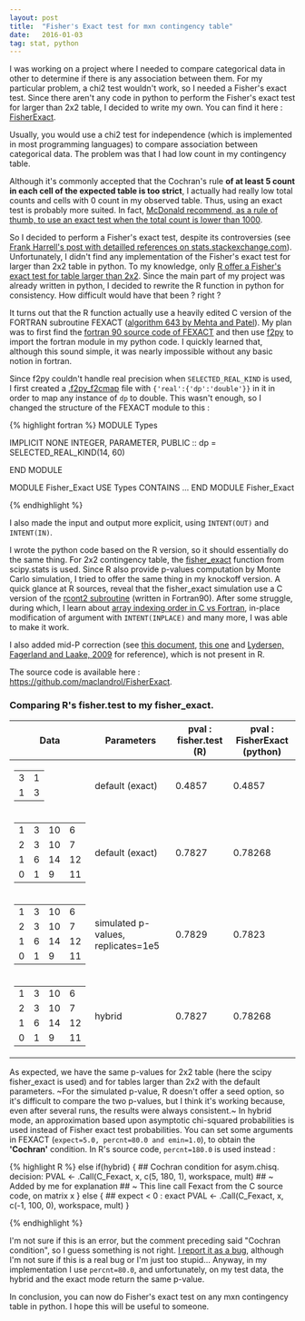 ```yaml
---
layout: post
title:  "Fisher's Exact test for mxn contingency table"
date:   2016-01-03
tag: stat, python
---
```



I was working on a project where I needed to compare categorical data in other to determine if there is any association between them. For my particular problem, a chi2 test wouldn't work, so I needed a Fisher's exact test. Since there aren't any code in python to perform the Fisher's exact test for larger than 2x2 table, I decided to write my own. You can find it here : [FisherExact](https://github.com/maclandrol/FisherExact).
<!--more-->

Usually, you would use a chi2 test for independence (which is implemented in most programming languages) to compare association between categorical data. The problem was that I had low count in my contingency table.

Although it's commonly accepted that the Cochran's rule **of at least 5 count in each cell of the expected table is too strict**, I actually had really low total counts and cells with 0 count in my observed table. Thus, using an exact test is probably more suited. In fact, [McDonald recommend, as a rule of thumb, to use an exact test when the total count is lower than 1000](http://www.biostathandbook.com/small.html). 

So I decided to perform a Fisher's exact test, despite its controversies (see [Frank Harrell's post with detailled references on stats.stackexchange.com](http://stats.stackexchange.com/questions/14226/given-the-power-of-computers-these-days-is-there-ever-a-reason-to-do-a-chi-squa/14230#14230)). Unfortunately, I didn't find any implementation of the Fisher's exact test for larger than 2x2 table in python. To my knowledge, only [R offer a Fisher's exact test for table larger than 2x2](https://stat.ethz.ch/R-manual/R-devel/library/stats/html/fisher.test.html). Since the main part of my project was already written in python, I decided to rewrite the R function in python for consistency. How difficult would have that been ? right ?

It turns out that the R function actually use a heavily edited C version of the FORTRAN subroutine FEXACT ([algorithm 643 by Mehta and Patel](http://dl.acm.org/citation.cfm?id=214326&picked=formats&preflayout=tabs)). My plan was to first find the [fortran 90 source code of FEXACT](http://jblevins.org/mirror/amiller/) and then use [f2py](http://docs.scipy.org/doc/numpy-dev/f2py/) to import the fortran module in my python code. I quickly learned that, although this sound simple, it was nearly impossible without any basic notion in fortran. 

Since f2py couldn't handle real precision when ```SELECTED_REAL_KIND``` is used, I first created a [.f2py_f2cmap](https://sysbio.ioc.ee/projects/f2py2e/FAQ.html#q-what-if-fortran-90-code-uses-type-spec-kind-kind) file with ```{'real':{'dp':'double'}}``` in it in order to map any instance of ```dp``` to double. This wasn't enough, so I changed the structure of the FEXACT module to this :

{% highlight fortran %}
MODULE Types

IMPLICIT NONE
INTEGER, PARAMETER, PUBLIC :: dp = SELECTED_REAL_KIND(14, 60)

END MODULE

MODULE Fisher_Exact
USE Types
CONTAINS
...
END MODULE Fisher_Exact

{% endhighlight %}

I also made the input and output more explicit, using ```INTENT(OUT)``` and ```INTENT(IN)```.

I wrote the python code based on the R version, so it should essentially do the same thing. For 2x2 contingency  table, the [fisher_exact](http://docs.scipy.org/doc/scipy-0.16.0/reference/generated/scipy.stats.fisher_exact.html) function from scipy.stats is used. Since R also provide p-values computation by Monte Carlo simulation, I tried to offer the same thing in my knockoff version. A quick glance at R sources, reveal that the fisher_exact simulation use a C version of the [rcont2 subroutine](http://people.sc.fsu.edu/~jburkardt/f_src/asa159/asa159.html) (written in Fortran90). After some struggle, during which, I learn about [array indexing order in C vs Fortran](http://docs.scipy.org/doc/numpy-1.10.0/reference/internals.html#multidimensional-array-indexing-order-issues), in-place modification of argument with ```INTENT(INPLACE)``` and many more, I was able to make it work. 

I also added mid-P correction (see [this document](http://www.biddle.com/documents/AIToolkit_Important_08-2010.pdf), [this one](http://www.sheffield.ac.uk/polopoly_fs/1.43998!/file/tutorial-9-fishers.pdf) and [Lydersen, Fagerland and Laake, 2009](http://onlinelibrary.wiley.com/doi/10.1002/sim.3531/epdf) for reference), which is not present in R. 

The source code is available here : https://github.com/maclandrol/FisherExact.


### Comparing R's fisher.test to my fisher_exact.


<table>
  <thead>
    <tr>
      <th>Data</th>
      <th>Parameters</th>
      <th>pval : fisher.test (R)</th>
      <th>pval : FisherExact (python)</th>
    </tr>
  </thead>
  <tbody>
    <tr>
      <td>
	<table border="0">         
           <td>3</td>
           <td>1</td>
           <tr>
           <td>1</td>
           <td>3</td>
           </tr>
           </table>
      </td>
      <td>default (exact)</td>
      <td>0.4857</td>
      <td>0.4857</td>
    </tr>
    <tr>
      <td>
	<table border="0">
           <td>1</td>
           <td>3</td>
           <td>10</td>
           <td>6</td>
           <tr>
           <td>2</td>
           <td>3</td>
           <td>10</td>
           <td>7</td>
           </tr>
			<tr>
           <td>1</td>
           <td>6</td>
           <td>14</td>
           <td>12</td>
           </tr>
			<tr>
           <td>0</td>
           <td>1</td>
           <td>9</td>
           <td>11</td>
           </tr>
           </table>
      </td>
      <td>
      	default (exact)
      </td>
      <td>
      0.7827
      </td>
      <td>
      0.78268
      </td>
    </tr>
     <tr>
      <td>
	<table border="0">
           <td>1</td>
           <td>3</td>
           <td>10</td>
           <td>6</td>
           <tr>
           <td>2</td>
           <td>3</td>
           <td>10</td>
           <td>7</td>
           </tr>
			<tr>
           <td>1</td>
           <td>6</td>
           <td>14</td>
           <td>12</td>
           </tr>
			<tr>
           <td>0</td>
           <td>1</td>
           <td>9</td>
           <td>11</td>
           </tr>
           </table>
      </td>
      <td>
      	simulated p-values, replicates=1e5
      </td>
      <td>
      0.7829
      </td>
      <td>
      0.7823
      </td>
    </tr>
         <tr>
      <td>
	<table border="0" CELLPADDING="1" CELLSPACING="1">
           <td>1</td>
           <td>3</td>
           <td>10</td>
           <td>6</td>
           <tr>
           <td>2</td>
           <td>3</td>
           <td>10</td>
           <td>7</td>
           </tr>
			<tr>
           <td>1</td>
           <td>6</td>
           <td>14</td>
           <td>12</td>
           </tr>
			<tr>
           <td>0</td>
           <td>1</td>
           <td>9</td>
           <td>11</td>
           </tr>
           </table>
      </td>
      <td>
      	hybrid
      </td>
      <td>
      0.7827
      </td>
      <td>
      0.78268
      </td>
    </tr>
  </tbody>
  </table>


As expected, we have the same p-values for 2x2 table (here the scipy fisher_exact is used) and for tables larger than 2x2 with the default parameters. ~For the simulated p-value, R doesn't offer a seed option, so it's difficult to compare the two p-values, but I think it's working because, even after several runs, the results were always consistent.~
In hybrid mode, an approximation based upon asymptotic chi-squared probabilities is used instead of Fisher exact test probabilities. You can set some arguments in FEXACT (```expect=5.0, percnt=80.0 and emin=1.0```), to obtain the **'Cochran'** condition. In R's source code, ```percnt=180.0``` is used instead : 
  
{% highlight R %}
else if(hybrid) {
	## Cochran condition for asym.chisq. decision:
	PVAL <- .Call(C_Fexact, x, c(5, 180, 1), workspace, mult)
	## ~ Added by me for explanation
	## ~ This line call Fexact from the C source code, on matrix x
} else {
	##  expect < 0 : exact
	PVAL <- .Call(C_Fexact, x, c(-1, 100, 0), workspace, mult)
}
   
{% endhighlight %}

I'm not sure if this is an error, but the comment preceding said "Cochran condition", so I guess something is not right. [I report it as a bug](https://bugs.r-project.org/bugzilla/show_bug.cgi?id=16654), although I'm not sure if this is a real bug or I'm just too stupid... Anyway, in my implementation I use ```percnt=80.0```, and unfortunately, on my test data, the hybrid and the exact mode return the same p-value.

In conclusion, you can now do Fisher's exact test on any mxn contingency table in python. I hope this will be useful to someone.